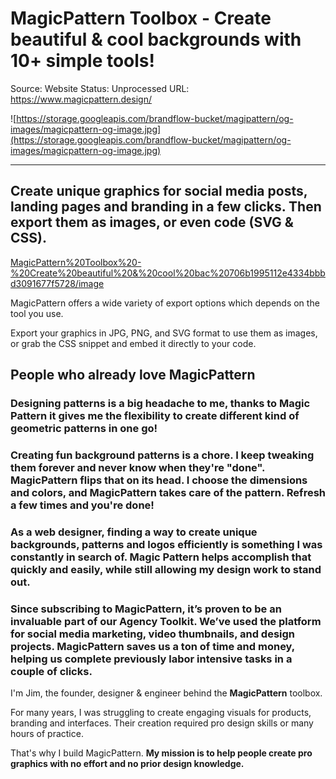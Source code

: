 # MagicPattern Toolbox - Create beautiful & cool backgrounds with 10+ simple tools!

Source: Website
Status: Unprocessed
URL: https://www.magicpattern.design/

![https://storage.googleapis.com/brandflow-bucket/magipattern/og-images/magicpattern-og-image.jpg](https://storage.googleapis.com/brandflow-bucket/magipattern/og-images/magicpattern-og-image.jpg)

---

## Create unique graphics for social media posts, landing pages and branding in a few clicks. Then export them as images, or even code (SVG & CSS).

[MagicPattern%20Toolbox%20-%20Create%20beautiful%20&%20cool%20bac%20706b1995112e4334bbbd3091677f5728/image](MagicPattern%20Toolbox%20-%20Create%20beautiful%20&%20cool%20bac%20706b1995112e4334bbbd3091677f5728/image)

MagicPattern offers a wide variety of export options which depends on the tool you use.

Export your graphics in JPG, PNG, and SVG format to use them as images, or grab the CSS snippet and embed it directly to your code.

## People who already love MagicPattern

### Designing patterns is a big headache to me, thanks to Magic Pattern it gives me the flexibility to create different kind of geometric patterns in one go!

### Creating fun background patterns is a chore. I keep tweaking them forever and never know when they're "done". MagicPattern flips that on its head. I choose the dimensions and colors, and MagicPattern takes care of the pattern. Refresh a few times and you're done!

### As a web designer, finding a way to create unique backgrounds, patterns and logos efficiently is something I was constantly in search of. Magic Pattern helps accomplish that quickly and easily, while still allowing my design work to stand out.

### Since subscribing to MagicPattern, it’s proven to be an invaluable part of our Agency Toolkit. We’ve used the platform for social media marketing, video thumbnails, and design projects. MagicPattern saves us a ton of time and money, helping us complete previously labor intensive tasks in a couple of clicks.

I'm Jim, the founder, designer & engineer behind the  **MagicPattern** toolbox.

For many years, I was struggling to create engaging visuals for products, branding and interfaces. Their creation required pro design skills or many hours of practice.

That's why I build MagicPattern. **My mission is to help people create pro graphics with no effort and no prior design knowledge.**